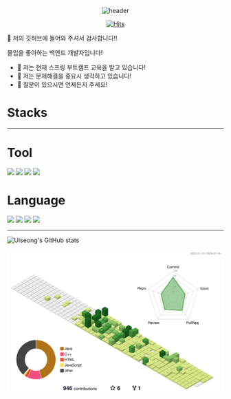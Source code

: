 

<!--
**uiseongsang/uiseongsang** is a ✨ _special_ ✨ repository because its `README.md` (this file) appears on your GitHub profile.

Here are some ideas to get you started:
👋
- 🔭 I’m currently working on ...
- 🌱 I’m currently learning ...
- 👯 I’m looking to collaborate on ...
- 🤔 I’m looking for help with ...
- 💬 Ask me about ...
- 📫 How to reach me: ...
- 😄 Pronouns: ...
- ⚡ Fun fact: ...
-->


<div align="center">

  ![header](https://capsule-render.vercel.app/api?type=cylinder&text=IMMERSION&color=auto)
  
  [![Hits](https://hits.seeyoufarm.com/api/count/incr/badge.svg?url=https%3A%2F%2Fgithub.com%2Fdkssud8150%2F&count_bg=%232AB4E5D6&title_bg=%23555555&icon=&icon_color=%23E7E7E7&title=views&edge_flat=false)](https://hits.seeyoufarm.com)
</div>

👋 저의 깃허브에 들어와 주셔서 감사합니다!!
<p>
  몰입을 좋아하는 백엔드 개발자입니다!

- 🌱 저는 현재 스프링 부트캠프 교육을 받고 있습니다!
- 🤔 저는 문제해결을 중요시 생각하고 있습니다!
- 💬 질문이 있으시면 언제든지 주세요!
  </p>

# <b>Stacks</b>
-------------
# Tool
<p>
  <img src="https://img.shields.io/badge/visualstudiocode-007ACC?style=for-the-badge&logo=visualstudiocode&logoColor=white">
  <img src="https://img.shields.io/badge/intellijidea-000000?style=for-the-badge&logo=intellijidea&logoColor=white">
  <img src="https://img.shields.io/badge/github-181717?style=for-the-badge&logo=github&logoColor=white">
  <img src="https://img.shields.io/badge/slack-4A154B?style=for-the-badge&logo=slack&logoColor=white">
</p>

# Language
<p>
  <img src="https://img.shields.io/badge/Java-007396?style=flat&logo=OpenJDK&logoColor=white">
  <img src="https://img.shields.io/badge/C-A8B9CC?style=flat-square&logo=C&logoColor=white">
  <img src="https://img.shields.io/badge/C++-00599C?style=flat-square&logo=C++&logoColor=white">
  <img src="https://img.shields.io/badge/Python-3776AB?style=flat-square&logo=Python&logoColor=white">
</p>

----------------

![Uiseong's GitHub stats](https://github-readme-stats.vercel.app/api?username=uiseongsang&show_icons=true&theme=radical)

![](./profile-3d-contrib/profile-green-animate.svg)
